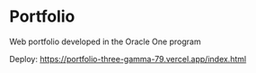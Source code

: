 # Portfolio 

Web portfolio developed in the Oracle One program

Deploy: https://portfolio-three-gamma-79.vercel.app/index.html


